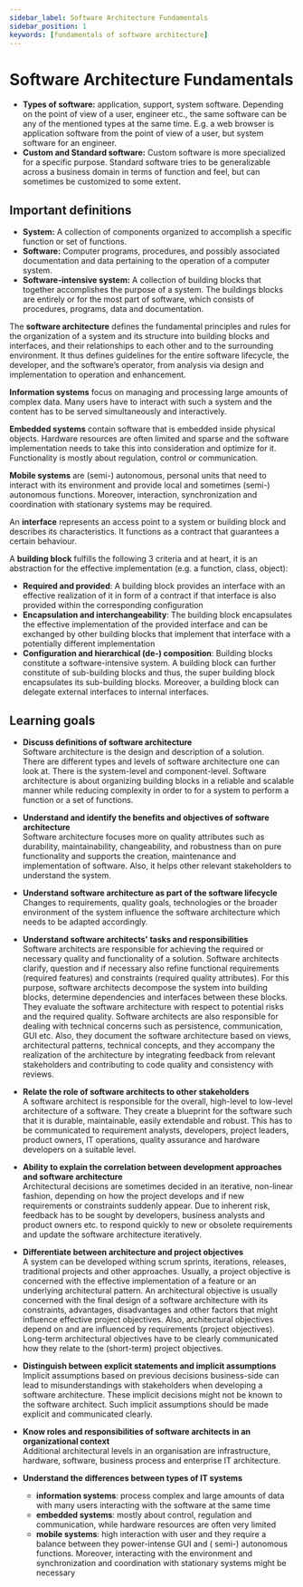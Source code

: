 ```yaml
---
sidebar_label: Software Architecture Fundamentals
sidebar_position: 1
keywords: [fundamentals of software architecture]
---
```


# Software Architecture Fundamentals

- **Types of software:** application, support, system software. Depending on the point of view of a user, engineer etc.,
  the same software can be any of the mentioned types at the same time. E.g. a web browser is application software from
  the point of view of a user, but system software for an engineer.
- **Custom and Standard software:** Custom software is more specialized for a specific purpose. Standard software tries
  to be generalizable across a business domain in terms of function and feel, but can sometimes be customized to some
  extent.

## Important definitions

- **System:** A collection of components organized to accomplish a specific function or set of functions.
- **Software:** Computer programs, procedures, and possibly associated documentation and data pertaining to the
  operation of a computer system.
- **Software-intensive system:** A collection of building blocks that together accomplishes the purpose of a system. The
  buildings blocks are entirely or for the most part of software, which consists of procedures, programs, data and
  documentation.

The **software architecture** defines the fundamental principles and rules for the organization of a system and its
structure into building blocks and interfaces, and their relationships to each other and to the surrounding environment.
It thus defines guidelines for the entire software lifecycle, the developer, and the software’s operator, from analysis
via design and implementation to operation and enhancement.

**Information systems** focus on managing and processing large amounts of complex data. Many users have to interact with
such a system and the content has to be served simultaneously and interactively.

**Embedded systems** contain software that is embedded inside physical objects. Hardware resources are often limited and
sparse and the software implementation needs to take this into consideration and optimize for it. Functionality is
mostly about regulation, control or communication.

**Mobile systems** are (semi-) autonomous, personal units that need to interact with its environment and provide local
and sometimes (semi-) autonomous functions. Moreover, interaction, synchronization and coordination with stationary
systems may be required.

An **interface** represents an access point to a system or building block and describes its characteristics. It
functions as a contract that guarantees a certain behaviour.

A **building block** fulfills the following 3 criteria and at heart, it is an abstraction for the effective
implementation (e.g. a function, class, object):

- **Required and provided**: A building block provides an interface with an effective realization of it in form of a
  contract if that interface is also provided within the corresponding configuration
- **Encapsulation and interchangeability**: The building block encapsulates the effective implementation of the provided
  interface and can be exchanged by other building blocks that implement that interface with a potentially different
  implementation
- **Configuration and hierarchical (de-) composition**: Building blocks constitute a software-intensive system. A
  building block can further constitute of sub-building blocks and thus, the super building block encapsulates its
  sub-building blocks. Moreover, a building block can delegate external interfaces to internal interfaces.

## Learning goals

- **Discuss definitions of software architecture**  
  Software architecture is the design and description of a solution.  
  There are different types and levels of software architecture one can look at. There is the system-level and
  component-level. Software architecture is about organizing building blocks in a reliable and scalable manner while
  reducing complexity in order to for a system to perform a function or a set of functions.

- **Understand and identify the benefits and objectives of software architecture**  
  Software architecture focuses more on quality attributes such as durability, maintainability, changeability, and
  robustness than on pure functionality and supports the creation, maintenance and implementation of software. Also, it
  helps other relevant stakeholders to understand the system.

- **Understand software architecture as part of the software lifecycle**  
  Changes to requirements, quality goals, technologies or the broader environment of the system influence the software
  architecture which needs to be adapted accordingly.

- **Understand software architects' tasks and responsibilities**  
  Software architects are responsible for achieving the required or necessary quality and functionality of a solution.
  Software architects clarify, question and if necessary also refine functional requirements (required features) and
  constraints (required quality attributes). For this purpose, software architects decompose the system into building
  blocks, determine dependencies and interfaces between these blocks. They evaluate the software architecture with
  respect to potential risks and the required quality. Software architects are also responsible for dealing with
  technical concerns such as persistence, communication, GUI etc. Also, they document the software architecture based on
  views, architectural patterns, technical concepts, and they accompany the realization of the architecture by
  integrating feedback from relevant stakeholders and contributing to code quality and consistency with reviews.

- **Relate the role of software architects to other stakeholders**  
  A software architect is responsible for the overall, high-level to low-level architecture of a software. They create a
  blueprint for the software such that it is durable, maintainable, easily extendable and robust. This has to be
  communicated to requirement analysts, developers, project leaders, product owners, IT operations, quality assurance
  and hardware developers on a suitable level.

- **Ability to explain the correlation between development approaches and software architecture**  
  Architectural decisions are sometimes decided in an iterative, non-linear fashion, depending on how the project
  develops and if new requirements or constraints suddenly appear. Due to inherent risk, feedback has to be sought by
  developers, business analysts and product owners etc. to respond quickly to new or obsolete requirements and update
  the software architecture iteratively.

- **Differentiate between architecture and project objectives**  
  A system can be developed withing scrum sprints, iterations, releases, traditional projects and other approaches.
  Usually, a project objective is concerned with the effective implementation of a feature or an underlying
  architectural pattern. An architectural objective is usually concerned with the final design of a software
  architecture with its constraints, advantages, disadvantages and other factors that might influence effective project
  objectives. Also, architectural objectives depend on and are influenced by requirements (project objectives).
  Long-term architectural objectives have to be clearly communicated how they relate to the (short-term) project
  objectives.

- **Distinguish between explicit statements and implicit assumptions**  
  Implicit assumptions based on previous decisions business-side can lead to misunderstandings with stakeholders when
  developing a software architecture. These implicit decisions might not be known to the software architect. Such
  implicit assumptions should be made explicit and communicated clearly.


- **Know roles and responsibilities of software architects in an organizational context**  
  Additional architectural levels in an organisation are infrastructure, hardware, software, business process and
  enterprise IT architecture.

- **Understand the differences between types of IT systems**
    - **information systems**: process complex and large amounts of data with many users interacting with the software
      at the same time
    - **embedded systems**: mostly about control, regulation and communication, while hardware resources are often very
      limited
    - **mobile systems**: high interaction with user and they require a balance between they power-intense GUI and (
      semi-) autonomous functions. Moreover, interacting with the environment and synchronization and coordination with
      stationary systems might be necessary
